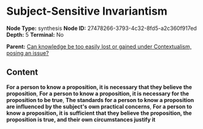 # Subject-Sensitive Invariantism

**Node Type:** synthesis
**Node ID:** 27478266-3793-4c32-8fd5-a2c360f917ed
**Depth:** 5
**Terminal:** No

**Parent:** [Can knowledge be too easily lost or gained under Contextualism, posing an issue?](can-knowledge-be-too-easily-lost-or-gained-under-contextualism-posing-an-issue-antithesis-970dcdb7-be5a-4e0e-b88f-6eb58ac39e0f.md)

## Content

**For a person to know a proposition, it is necessary that they believe the proposition**, **For a person to know a proposition, it is necessary for the proposition to be true**, **The standards for a person to know a proposition are influenced by the subject's own practical concerns**, **For a person to know a proposition, it is sufficient that they believe the proposition, the proposition is true, and their own circumstances justify it**
